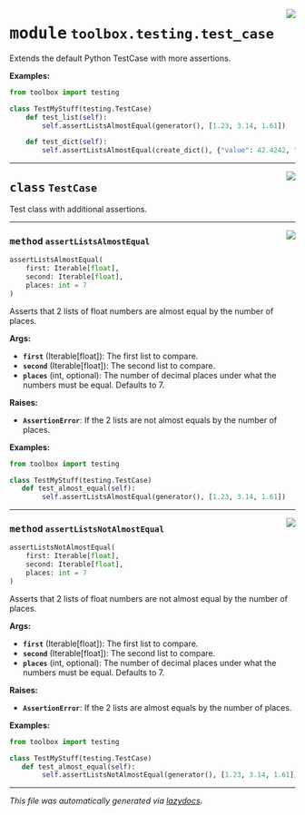 <!-- markdownlint-disable -->

<a href="../src/toolbox/testing/test_case.py#L0"><img align="right" style="float:right;" src="https://img.shields.io/badge/-source-cccccc?style=flat-square"></a>

# <kbd>module</kbd> `toolbox.testing.test_case`
Extends the default Python TestCase with more assertions. 



**Examples:**
 ```python
from toolbox import testing

class TestMyStuff(testing.TestCase)
     def test_list(self):
         self.assertListsAlmostEqual(generator(), [1.23, 3.14, 1.61])

     def test_dict(self):
         self.assertListsAlmostEqual(create_dict(), {"value": 42.4242, "PI": 3.1415})
``` 



---

<a href="../src/toolbox/testing/test_case.py#L19"><img align="right" style="float:right;" src="https://img.shields.io/badge/-source-cccccc?style=flat-square"></a>

## <kbd>class</kbd> `TestCase`
Test class with additional assertions. 




---

<a href="../src/toolbox/testing/test_case.py#L22"><img align="right" style="float:right;" src="https://img.shields.io/badge/-source-cccccc?style=flat-square"></a>

### <kbd>method</kbd> `assertListsAlmostEqual`

```python
assertListsAlmostEqual(
    first: Iterable[float],
    second: Iterable[float],
    places: int = 7
)
```

Asserts that 2 lists of float numbers are almost equal by the number of places. 



**Args:**
 
 - <b>`first`</b> (Iterable[float]):  The first list to compare. 
 - <b>`second`</b> (Iterable[float]):  The second list to compare. 
 - <b>`places`</b> (int, optional):  The number of decimal places under what the numbers must be equal. Defaults to 7. 



**Raises:**
 
 - <b>`AssertionError`</b>:  If the 2 lists are not almost equals by the number of places. 



**Examples:**
 ```python
from toolbox import testing

class TestMyStuff(testing.TestCase)
    def test_almost_equal(self):
         self.assertListsAlmostEqual(generator(), [1.23, 3.14, 1.61])
``` 

---

<a href="../src/toolbox/testing/test_case.py#L79"><img align="right" style="float:right;" src="https://img.shields.io/badge/-source-cccccc?style=flat-square"></a>

### <kbd>method</kbd> `assertListsNotAlmostEqual`

```python
assertListsNotAlmostEqual(
    first: Iterable[float],
    second: Iterable[float],
    places: int = 7
)
```

Asserts that 2 lists of float numbers are not almost equal by the number of places. 



**Args:**
 
 - <b>`first`</b> (Iterable[float]):  The first list to compare. 
 - <b>`second`</b> (Iterable[float]):  The second list to compare. 
 - <b>`places`</b> (int, optional):  The number of decimal places under what the numbers must be equal. Defaults to 7. 



**Raises:**
 
 - <b>`AssertionError`</b>:  If the 2 lists are almost equals by the number of places. 



**Examples:**
 ```python
from toolbox import testing

class TestMyStuff(testing.TestCase)
    def test_almost_equal(self):
         self.assertListsNotAlmostEqual(generator(), [1.23, 3.14, 1.61])
``` 




---

_This file was automatically generated via [lazydocs](https://github.com/ml-tooling/lazydocs)._
